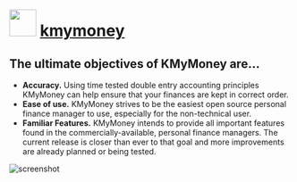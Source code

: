 ﻿# <img src="https://cdn.jsdelivr.net/gh/chtof/chocolatey-packages/automatic/kmymoney/kmymoney.png" width="48" height="48"/> [kmymoney](https://chocolatey.org/packages/kmymoney)

## The ultimate objectives of KMyMoney are...

- **Accuracy.** Using time tested double entry accounting principles KMyMoney can help ensure that your finances are kept in correct order.
- **Ease of use.** KMyMoney strives to be the easiest open source personal finance manager to use, especially for the non-technical user.
- **Familiar Features.** KMyMoney intends to provide all important features found in the commercially-available, personal finance managers. The current release is closer than ever to that goal and more improvements are already planned or being tested.

![screenshot](https://cdn.jsdelivr.net/gh/chtof/chocolatey-packages/automatic/kmymoney/screenshot.png)